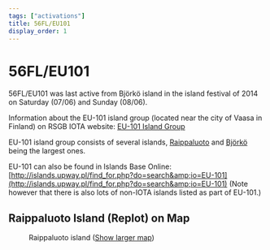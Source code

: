 ```yaml
---
tags: ["activations"]
title: 56FL/EU101
display_order: 1
---
```


# 56FL/EU101

56FL/EU101 was last active from Björkö island in the island festival of 2014 on Saturday (07/06) and Sunday (08/06).

Information about the EU-101 island group (located near the city of Vaasa in Finland) on RSGB IOTA website: [EU-101 Island Group](https://www.iota-world.org/islands-on-the-air/iota-groups-islands/group/429.html)

EU-101 island group consists of several islands, [Raippaluoto](https://en.wikipedia.org/wiki/Replot) and [Björkö](https://en.wikipedia.org/wiki/Bj%C3%B6rk%C3%B6_%28Korsholm%29) being the largest ones.

EU-101 can also be found in Islands Base Online: [http://islands.upway.pl/find_for.php?do=search&amp;io=EU-101](http://islands.upway.pl/find_for.php?do=search&amp;io=EU-101)
(Note however that there is also lots of non-IOTA islands listed as part of EU-101.)

## Raippaluoto Island (Replot) on Map

<figure class="map">
<div class="embed-container">
<div id="gmap"></div>
</div>
<figcaption>Raippaluoto island (<a href="//maps.google.fi/?t=h&amp;ll=63.239811,21.228333&amp;spn=0.593609,1.757813&amp;z=9" class="show-l">Show larger map</a>)</figcaption>
</figure>

<script type="text/javascript" src="https://maps.googleapis.com/maps/api/js?key=AIzaSyDhGoEDyrfCM_Msjx7P4Cw-T5jQ2ztN2h0&sensor=false"></script>

<script type="text/javascript">
    // When the window has finished loading create our google map below
    google.maps.event.addDomListener(window, 'load', init);

    function init() {
        // Basic options for a simple Google Map
        // For more options see: https://developers.google.com/maps/documentation/javascript/reference#MapOptions
        var mapOptions = {
            zoom: 10, //Initial zoom-level (required)
            center: new google.maps.LatLng(63.239811, 21.228333), // Raippaluoto
            //Styling (Snazzy Maps)
            styles: [   {       featureType:'water',        stylers:[{color:'#46bcec'},{visibility:'on'}]   },{     featureType:'landscape',        stylers:[{color:'#f2f2f2'}] },{     featureType:'road',     stylers:[{saturation:-100},{lightness:45}]  },{     featureType:'road.highway',     stylers:[{visibility:'simplified'}] },{     featureType:'road.arterial',        elementType:'labels.icon',      stylers:[{visibility:'off'}]    },{     featureType:'administrative',       elementType:'labels.text.fill',     stylers:[{color:'#444444'}] },{     featureType:'transit',      stylers:[{visibility:'off'}]    },{     featureType:'poi',      stylers:[{visibility:'off'}]    }]
        };

        // Get the HTML DOM element that will contain your map
        var mapElement = document.getElementById('gmap');

        // Create the Google Map using out element and options defined above
        var map = new google.maps.Map(mapElement, mapOptions);
    }
</script>